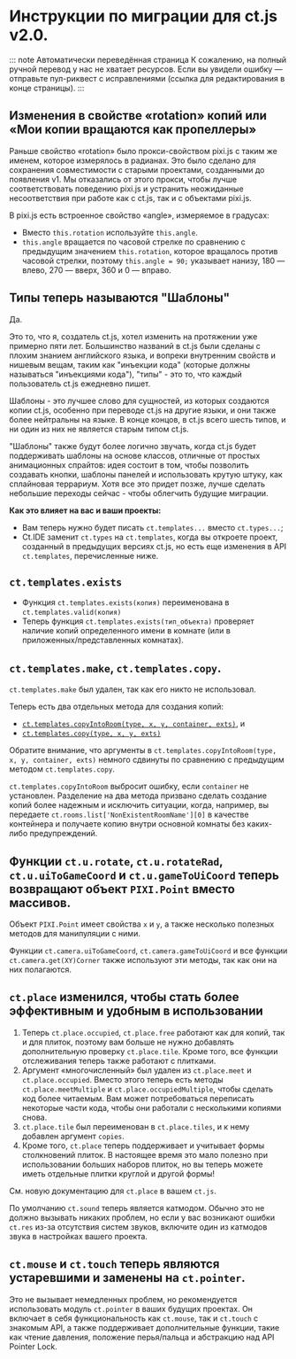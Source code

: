 # Инструкции по миграции для ct.js v2.0.

::: note Автоматически переведённая страница
К сожалению, на полный ручной перевод у нас не хватает ресурсов.
Если вы увидели ошибку — отправьте пул-риквест с исправлениями (ссылка для редактирования в конце страницы).
:::

## Изменения в свойстве «rotation» копий или «Мои копии вращаются как пропеллеры»

Раньше свойство «rotation» было прокси-свойством pixi.js с таким же именем, которое измерялось в радианах. Это было сделано для сохранения совместимости с старыми проектами, созданными до появления v1. Мы отказались от этого прокси, чтобы лучше соответствовать поведению pixi.js и устранить неожиданные несоответствия при работе как с ct.js, так и с объектами pixi.js.

В pixi.js есть встроенное свойство «angle», измеряемое в градусах:

* Вместо `this.rotation` используйте `this.angle`.
* `this.angle` вращается по часовой стрелке по сравнению с предыдущим значением `this.rotation`, которое вращалось против часовой стрелки, поэтому `this.angle = 90;` указывает нанизу, 180 — влево, 270 — вверх, 360 и 0 — вправо.

## Типы теперь называются "Шаблоны"

Да.

Это то, что я, создатель ct.js, хотел изменить на протяжении уже примерно пяти лет. Большинство названий в ct.js были сделаны с плохим знанием английского языка, и вопреки внутренним свойств и нишевым вещам, таким как "инъекции кода" (которые должны называться "инъекциями кода"), "типы" - это то, что каждый пользователь ct.js ежедневно пишет.

Шаблоны - это лучшее слово для сущностей, из которых создаются копии ct.js, особенно при переводе ct.js на другие языки, и они также более нейтральны на языке. В конце концов, в ct.js всего шесть типов, и ни один из них не является старым типом ct.js.

"Шаблоны" также будут более логично звучать, когда ct.js будет поддерживать шаблоны на основе классов, отличные от простых анимационных спрайтов: идея состоит в том, чтобы позволить создавать кнопки, шаблоны панелей и использовать крутую штуку, как сплайновая террариум. Хотя все это придет позже, лучше сделать небольшие переходы сейчас - чтобы облегчить будущие миграции.

**Как это влияет на вас и ваши проекты:**

* Вам теперь нужно будет писать `ct.templates...` вместо `ct.types...`;
* Ct.IDE заменит `ct.types` на `ct.templates`, когда вы откроете проект, созданный в предыдущих версиях ct.js, но есть еще изменения в API `ct.templates`, перечисленные ниже.

## `ct.templates.exists`

* Функция `ct.templates.exists(копия)` переименована в `ct.templates.valid(копия)`
* Теперь функция `ct.templates.exists(тип_объекта)` проверяет наличие копий определенного имени в комнате (или в приложенных/представленных комнатах).

## `ct.templates.make`, `ct.templates.copy`.

`ct.templates.make` был удален, так как его никто не использовал.

Теперь есть два отдельных метода для создания копий:

- [`ct.templates.copyIntoRoom(type, x, y, container, exts)`](), и
- [`ct.templates.copy(type, x, y, exts)`]()

Обратите внимание, что аргументы в `ct.templates.copyIntoRoom(type, x, y, container, exts)` немного сдвинуты по сравнению с предыдущим методом `ct.templates.copy`.

`ct.templates.copyIntoRoom` выбросит ошибку, если `container` не установлен. Разделение на два метода призвано сделать создание копий более надежным и исключить ситуации, когда, например, вы передаете `ct.rooms.list['NonExistentRoomName'][0]` в качестве контейнера и получаете копию внутри основной комнаты без каких-либо предупреждений.

## Функции `ct.u.rotate`, `ct.u.rotateRad`, `ct.u.uiToGameCoord` и `ct.u.gameToUiCoord` теперь возвращают объект `PIXI.Point` вместо массивов.

Объект `PIXI.Point` имеет свойства `x` и `y`, а также несколько полезных методов для манипуляции с ними.

Функции `ct.camera.uiToGameCoord`, `ct.camera.gameToUiCoord` и все функции `ct.camera.get(XY)Corner` также используют эти методы, так как они на них полагаются.

## `ct.place` изменился, чтобы стать более эффективным и удобным в использовании

1. Теперь `ct.place.occupied`, `ct.place.free` работают как для копий, так и для плиток, поэтому вам больше не нужно добавлять дополнительную проверку `ct.place.tile`. Кроме того, все функции отслеживания теперь также работают с плитками.
2. Аргумент «многочисленный» был удален из `ct.place.meet` и `ct.place.occupied`. Вместо этого теперь есть методы `ct.place.meetMultiple` и `ct.place.occupiedMultiple`, чтобы сделать код более читаемым. Вам может потребоваться переписать некоторые части кода, чтобы они работали с несколькими копиями снова.
3. `ct.place.tile` был переименован в `ct.place.tiles`, и к нему добавлен аргумент `copies`.
4. Кроме того, `ct.place` теперь поддерживает и учитывает формы столкновений плиток. В настоящее время это мало полезно при использовании больших наборов плиток, но вы теперь можете иметь отдельные плитки круглой и другой формы!

См. новую документацию для `ct.place` в вашем `ct.js`.

По умолчанию `ct.sound` теперь является катмодом. Обычно это не должно вызывать никаких проблем, но если у вас возникают ошибки `ct.res` из-за отсутствия систем звуков, включите один из катмодов звука в настройках вашего проекта.

## `ct.mouse` и `ct.touch` теперь являются устаревшими и заменены на `ct.pointer`.

Это не вызывает немедленных проблем, но рекомендуется использовать модуль `ct.pointer` в ваших будущих проектах. Он включает в себя функциональность как `ct.mouse`, так и `ct.touch` с знакомым API, а также поддерживает дополнительные функции, такие как чтение давления, положение перья/пальца и абстракцию над API Pointer Lock.

